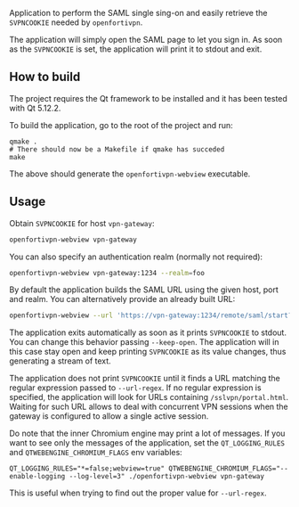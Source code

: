 Application to perform the SAML single sing-on and easily retrieve the
`SVPNCOOKIE` needed by `openfortivpn`.

The application will simply open the SAML page to let you sign in.
As soon as the `SVPNCOOKIE` is set, the application will print it to
stdout and exit.


## How to build

The project requires the Qt framework to be installed and it has
been tested with Qt 5.12.2.

To build the application, go to the root of the project and run:
```shell
qmake .
# There should now be a Makefile if qmake has succeded
make
```

The above should generate the `openfortivpn-webview` executable.


## Usage

Obtain `SVPNCOOKIE` for host `vpn-gateway`:
```sh
openfortivpn-webview vpn-gateway
```

You can also specify an authentication realm (normally not required):
```sh
openfortivpn-webview vpn-gateway:1234 --realm=foo
```

By default the application builds the SAML URL using the given host,
port and realm. You can alternatively provide an already built URL:

```sh
openfortivpn-webview --url 'https://vpn-gateway:1234/remote/saml/start?realm=foo'
```

The application exits automatically as soon as it prints `SVPNCOOKIE` to
stdout. You can change this behavior passing `--keep-open`. The application
will in this case stay open and keep printing `SVPNCOOKIE` as its value
changes, thus generating a stream of text.

The application does not print `SVPNCOOKIE` until it finds a URL matching
the regular expression passed to `--url-regex`. If no regular expression
is specified, the application will look for URLs containing `/sslvpn/portal.html`.
Waiting for such URL allows to deal with concurrent VPN sessions when the
gateway is configured to allow a single active session.

Do note that the inner Chromium engine may print a lot of messages. If you want
to see only the messages of the application, set the `QT_LOGGING_RULES` and
`QTWEBENGINE_CHROMIUM_FLAGS` env variables:
```
QT_LOGGING_RULES="*=false;webview=true" QTWEBENGINE_CHROMIUM_FLAGS="--enable-logging --log-level=3" ./openfortivpn-webview vpn-gateway
```
This is useful when trying to find out the proper value for `--url-regex`.

